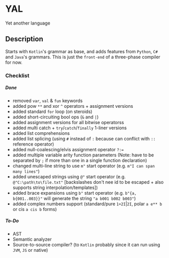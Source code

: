 # YAL
Yet another language 

## Description

Starts with `Kotlin`'s grammar as base, and adds features from `Python`, `C#` and `Java`'s grammars.
This is just the `front-end` of a three-phase compiler for now.

### Checklist

##### Done
- removed `var`, `val` & `fun` keywords
- added pow `**` and xor `^` operators + assignment versions
- added standard `for` loop (on steroids)
- added short-circuiting bool ops (`&` and `|`)
- added assignment versions for all bitwise operatorss
- added multi catch + `try`/`catch`/`finally` 1-liner versions
- added list comprehensions
- added list splicing (using `#` instead of `:` because can conflict with `::` reference operator)
- added null-coalescing/elvis assignment operator `?:=`
- added multiple variable arity function parameters (Note: have to be separated by `;` if more than one in a single function declaration)
- changed multi-line string to use `m"` start operator (e.g. `m"I can span many lines"`)
- added unescaped strings using `@"` start operator (e.g. `@"C:\path\to\file.txt"` [backslashes don't nee	id to be escaped + also supports string interpolation/templates])
- added brace expansions using `b"` start operator (e.g. `b"{a, b{001..003}}"` will generate the string `"a b001 b002 b003"`)
- added complex numbers support (standard/pure `1+2I`|`2I`, polar `a e** b` or cis `a cis b` forms)





















































##### To-Do

- AST
- Semantic analyzer
- Source-to-source compiler? (to `Kotlin` probably since it can run using `JVM`, `JS` or native)